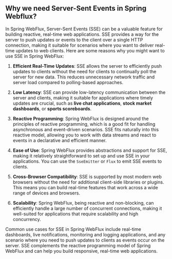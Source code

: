 ## Why we need Server-Sent Events in Spring Webflux?

In Spring WebFlux, Server-Sent Events (SSE) can be a valuable feature for building reactive, real-time web applications. SSE provides a way for the server to push updates or events to the client over a single HTTP connection, making it suitable for scenarios where you want to deliver real-time updates to web clients. Here are some reasons why you might want to use SSE in Spring WebFlux:

1. **Efficient Real-Time Updates**: SSE allows the server to efficiently push updates to clients without the need for clients to continually poll the server for new data. This reduces unnecessary network traffic and server load compared to polling-based approaches.


2. **Low Latency**: SSE can provide low-latency communication between the server and clients, making it suitable for applications where timely updates are crucial, such as **live chat applications**, **stock market dashboards**, or **sports scoreboards**.


3. **Reactive Programming**: Spring WebFlux is designed around the principles of reactive programming, which is a good fit for handling asynchronous and event-driven scenarios. SSE fits naturally into this reactive model, allowing you to work with data streams and react to events in a declarative and efficient manner.


4. **Ease of Use**: Spring WebFlux provides abstractions and support for SSE, making it relatively straightforward to set up and use SSE in your applications. You can use the `SseEmitter` or `Flux` to emit SSE events to clients.


5. **Cross-Browser Compatibility**: SSE is supported by most modern web browsers without the need for additional client-side libraries or plugins. This means you can build real-time features that work across a wide range of devices and browsers.


6. **Scalability**: Spring WebFlux, being reactive and non-blocking, can efficiently handle a large number of concurrent connections, making it well-suited for applications that require scalability and high concurrency.

Common use cases for SSE in Spring WebFlux include real-time dashboards, live notifications, monitoring and logging applications, and any scenario where you need to push updates to clients as events occur on the server. SSE complements the reactive programming model of Spring WebFlux and can help you build responsive, real-time web applications.